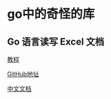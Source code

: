 # go中的奇怪的库

## Go 语言读写 Excel 文档

[教程](https://www.jianshu.com/p/153206609274)

[GitHub地址](https://github.com/360EntSecGroup-Skylar/excelize)

[中文文档](https://xuri.me/excelize/zh-hans/)
